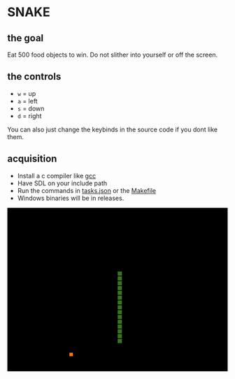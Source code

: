 # SNAKE

## the goal
Eat 500 food objects to win. Do not slither into yourself or off the screen.

## the controls
- `w` = up
- `a` = left
- `s` = down
- `d` = right

You can also just change the keybinds in the source code if you dont like them.

## acquisition
- Install a c compiler like [gcc](https://gcc.gnu.org/install/)
- Have SDL on your include path
- Run the commands in [tasks.json](.vscode/tasks.json) or the [Makefile](Makefile)
- Windows binaries will be in releases.

![snake](docs/1.png)

